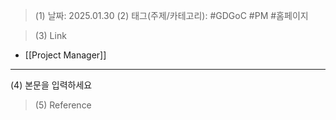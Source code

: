 >(1) 날짜: 2025.01.30
>(2) 태그(주제/카테고리): #GDGoC #PM #홈페이지 

>(3) Link
- [[Project Manager]]
---

(4) 본문을 입력하세요

>(5) Reference

